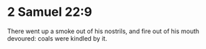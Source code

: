 # 2 Samuel 22:9

There went up a smoke out of his nostrils, and fire out of his mouth devoured: coals were kindled by it.